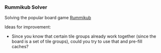 ### Rummikub Solver

Solving the popular board game [Rummikub](https://en.wikipedia.org/wiki/Rummikub)

Ideas for improvement:
 * Since you know that certain tile groups already work together (since the board is a set of tile groups), could you try to use that and pre-fill caches?
 